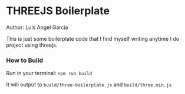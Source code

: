 # THREEJS Boilerplate
Author: Luis Angel Garcia

This is just some boilerplate code that I find myself writing anytime I do project using threejs.

### How to Build
Run in your terminal:
`npm run build`

It will output to `build/three-boilerplate.js` and `build/three.min.js`

